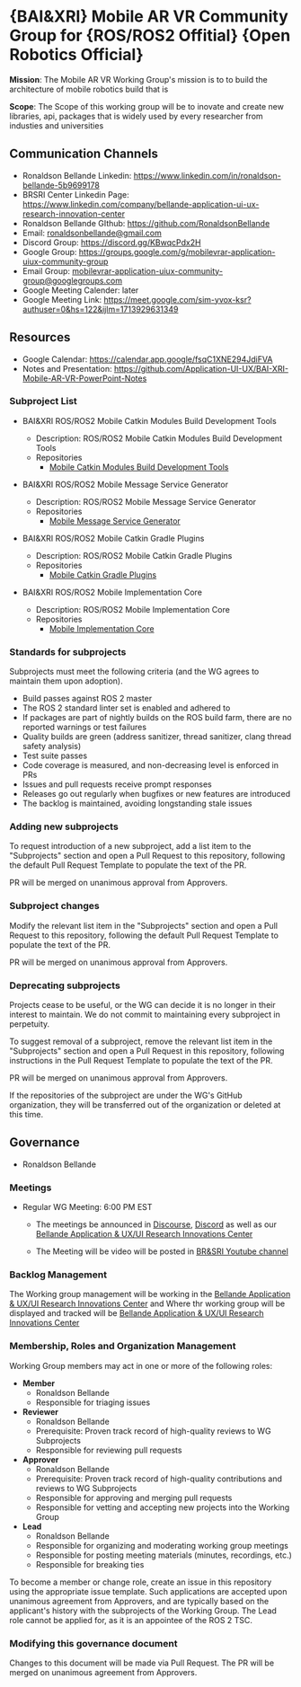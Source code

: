 # {BAI&XRI} Mobile AR VR Community Group for {ROS/ROS2 Offitial} {Open Robotics Official}

**Mission**: The Mobile AR VR Working Group's mission is to to build the architecture of mobile robotics build that is

**Scope**: The Scope of this working group will be to inovate and create new libraries, api, packages that is widely used by every researcher from industies and universities

## Communication Channels
- Ronaldson Bellande Linkedin: https://www.linkedin.com/in/ronaldson-bellande-5b9699178
- BRSRI Center Linkedin Page: https://www.linkedin.com/company/bellande-application-ui-ux-research-innovation-center
- Ronaldson Bellande GIthub: https://github.com/RonaldsonBellande
- Email: ronaldsonbellande@gmail.com
- Discord Group: https://discord.gg/KBwqcPdx2H
- Google Group: https://groups.google.com/g/mobilevrar-application-uiux-community-group
- Email Group: mobilevrar-application-uiux-community-group@googlegroups.com
- Google Meeting Calender: later
- Google Meeting Link: https://meet.google.com/sim-yvox-ksr?authuser=0&hs=122&ijlm=1713929631349

## Resources
- Google Calendar: https://calendar.app.google/fsqC1XNE294JdiFVA
- Notes and Presentation: https://github.com/Application-UI-UX/BAI-XRI-Mobile-AR-VR-PowerPoint-Notes

### Subproject List

* BAI&XRI ROS/ROS2 Mobile Catkin Modules Build Development Tools
  * Description: ROS/ROS2 Mobile Catkin Modules Build Development Tools
  * Repositories
    * [Mobile Catkin Modules Build Development Tools](https://github.com/Application-UI-UX/mobile_catkin_modules_build_development_tools)

* BAI&XRI ROS/ROS2 Mobile Message Service Generator
  * Description: ROS/ROS2 Mobile Message Service Generator
  * Repositories
    * [Mobile Message Service Generator](https://github.com/Application-UI-UX/mobile_message_service_generator)
   
* BAI&XRI ROS/ROS2 Mobile Catkin Gradle Plugins
  * Description: ROS/ROS2 Mobile Catkin Gradle Plugins
  * Repositories
    * [Mobile Catkin Gradle Plugins](https://github.com/Application-UI-UX/mobile_catkin_gradle_plugins)

* BAI&XRI ROS/ROS2 Mobile Implementation Core
  * Description: ROS/ROS2 Mobile Implementation Core
  * Repositories
    * [Mobile Implementation Core](https://github.com/Application-UI-UX/mobile_implementation_core)


### Standards for subprojects

Subprojects must meet the following criteria (and the WG agrees to maintain them upon adoption).

* Build passes against ROS 2 master
* The ROS 2 standard linter set is enabled and adhered to
* If packages are part of nightly builds on the ROS build farm, there are no reported warnings or test failures
* Quality builds are green (address sanitizer, thread sanitizer, clang thread safety analysis)
* Test suite passes
* Code coverage is measured, and non-decreasing level is enforced in PRs
* Issues and pull requests receive prompt responses
* Releases go out regularly when bugfixes or new features are introduced
* The backlog is maintained, avoiding longstanding stale issues

### Adding new subprojects

To request introduction of a new subproject, add a list item to the "Subprojects" section and open a Pull Request to this repository, following the default Pull Request Template to populate the text of the PR.

PR will be merged on unanimous approval from Approvers.

### Subproject changes

Modify the relevant list item in the "Subprojects" section and open a Pull Request to this repository, following the default Pull Request Template to populate the text of the PR.

PR will be merged on unanimous approval from Approvers.

### Deprecating subprojects

Projects cease to be useful, or the WG can decide it is no longer in their interest to maintain.
We do not commit to maintaining every subproject in perpetuity.

To suggest removal of a subproject, remove the relevant list item in the "Subprojects" section and open a Pull Request in this repository, following instructions in the Pull Request Template to populate the text of the PR.

PR will be merged on unanimous approval from Approvers.

If the repositories of the subproject are under the WG's GitHub organization, they will be transferred out of the organization or deleted at this time.

## Governance
- Ronaldson Bellande

### Meetings

* Regular WG Meeting: 6:00 PM EST
  * The meetings be announced in [Discourse](https://discourse.ros.org/t/mobile-vr-ar-application-ui-ux-community-group/37023), [Discord](https://discord.gg/uETm8hKN2U) as well as our [Bellande Application & UX/UI Research Innovations Center](https://application-ui-ux.github.io)

  * The Meeting will be video will be posted in [BR&SRI Youtube channel](https://www.youtube.com/channel/UCgsuL3k0CBiy4Rh8PihHyAA)

### Backlog Management

The Working group management will be working in the [Bellande Application & UX/UI Research Innovations Center](https://github.com/Application-UI-UX) and Where thr working group will be displayed and tracked will be [Bellande Application & UX/UI Research Innovations Center](https://application-ui-ux.github.io)

### Membership, Roles and Organization Management

Working Group members may act in one or more of the following roles:

* **Member**
  * Ronaldson Bellande
  * Responsible for triaging issues
* **Reviewer**
  * Ronaldson Bellande
  * Prerequisite: Proven track record of high-quality reviews to WG Subprojects
  * Responsible for reviewing pull requests
* **Approver**
  * Ronaldson Bellande
  * Prerequisite: Proven track record of high-quality contributions and reviews to WG Subprojects
  * Responsible for approving and merging pull requests
  * Responsible for vetting and accepting new projects into the Working Group
* **Lead**
  * Ronaldson Bellande
  * Responsible for organizing and moderating working group meetings
  * Responsible for posting meeting materials (minutes, recordings, etc.)
  * Responsible for breaking ties

To become a member or change role, create an issue in this repository using the appropriate issue template.
Such applications are accepted upon unanimous agreement from Approvers, and are typically based on the applicant's history with the subprojects of the Working Group.
The Lead role cannot be applied for, as it is an appointee of the ROS 2 TSC.

### Modifying this governance document

Changes to this document will be made via Pull Request.
The PR will be merged on unanimous agreement from Approvers.
